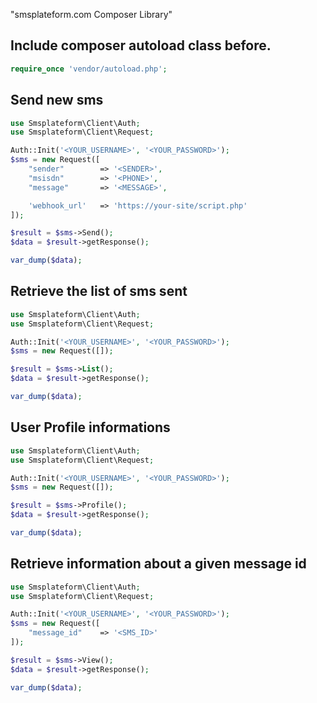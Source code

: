 "smsplateform.com Composer Library"

## Include composer autoload class before.
```php
require_once 'vendor/autoload.php';
```


## Send new sms

```php
use Smsplateform\Client\Auth;
use Smsplateform\Client\Request;

Auth::Init('<YOUR_USERNAME>', '<YOUR_PASSWORD>');
$sms = new Request([
	"sender" 		=> '<SENDER>',
	"msisdn" 		=> '<PHONE>',
	"message" 		=> '<MESSAGE>',

	'webhook_url' 	=> 'https://your-site/script.php'
]);

$result = $sms->Send();
$data = $result->getResponse();

var_dump($data);
```

## Retrieve the list of sms sent
```php
use Smsplateform\Client\Auth;
use Smsplateform\Client\Request;

Auth::Init('<YOUR_USERNAME>', '<YOUR_PASSWORD>');
$sms = new Request([]);

$result = $sms->List();
$data = $result->getResponse();

var_dump($data);
```


## User Profile informations
```php
use Smsplateform\Client\Auth;
use Smsplateform\Client\Request;

Auth::Init('<YOUR_USERNAME>', '<YOUR_PASSWORD>');
$sms = new Request([]);

$result = $sms->Profile();
$data = $result->getResponse();

var_dump($data);
```


## Retrieve information about a given message id
```php
use Smsplateform\Client\Auth;
use Smsplateform\Client\Request;

Auth::Init('<YOUR_USERNAME>', '<YOUR_PASSWORD>');
$sms = new Request([
	"message_id" 	=> '<SMS_ID>'
]);

$result = $sms->View();
$data = $result->getResponse();

var_dump($data);
```